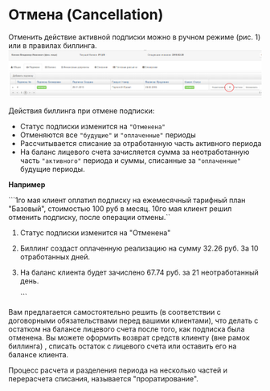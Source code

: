 # Отмена \(Cancellation\)

Отменить действие активной подписки можно в ручном режиме \(рис. 1\) или в правилах биллинга. ![](../.gitbook/assets/cancelation1.png)

Действия биллинга при отмене подписки:

* Статус подписки изменится на `"Отменена"`
* Отменяются все `"будущие"` и `"оплаченные"` периоды
* Рассчитывается списание за отработанную часть активного периода
* На баланс лицевого счета зачисляется сумма за неотработанную часть `"активного"` периода и суммы, списанные за `"оплаченные"` будущие периоды.

**Например**

```1го мая клиент оплатил подписку на ежемесячный тарифный план "Базовый", стоимостью 100 руб в месяц. 10го мая клиент решил отменить подписку, после операции отмены.``

1. Статус подписки изменится на "Отменена"
2. Биллинг создаст оплаченную реализацию на сумму 32.26 руб. За 10 отработанных дней.
3. На баланс клиента будет зачислено 67.74 руб. за 21 неотработанный день.

   \`\`\`

Вам предлагается самостоятельно решить \(в соответствии с договорными обязательствами перед вашими клиентами\), что делать с остатком на балансе лицевого счета после того, как подписка была отменена. Вы можете оформить возврат средств клиенту \(вне рамок биллинга\) , списать остаток с лицевого счета или оставить его на балансе клиента.

Процесс расчета и разделения периода на несколько частей и перерасчета списания, называется "проратирование".

